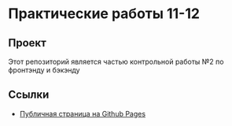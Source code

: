 # Практические работы 11-12
## Проект
Этот репозиторий является частью контрольной работы №2 по фронтэнду и бэкэнду

## Ссылки   
- [Публичная страница на Github Pages](https://itisjustmeeee.github.io/Practics-11-and-12/)